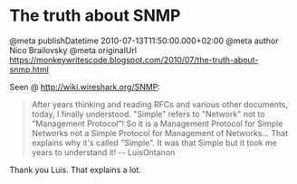 # The truth about SNMP

@meta publishDatetime 2010-07-13T11:50:00.000+02:00
@meta author Nico Brailovsky
@meta originalUrl https://monkeywritescode.blogspot.com/2010/07/the-truth-about-snmp.html

Seen @ http://wiki.wireshark.org/SNMP:

> After years thinking and reading RFCs and various other documents, today, I finally understood. "Simple" refers to "Network" not to "Management Protocol"! So it is a Management Protocol for Simple Networks not a Simple Protocol for Management of Networks... That explains why it's called "Simple". It was that Simple but it took me years to understand it! -- LuisOntanon

Thank you Luis. That explains a lot.


